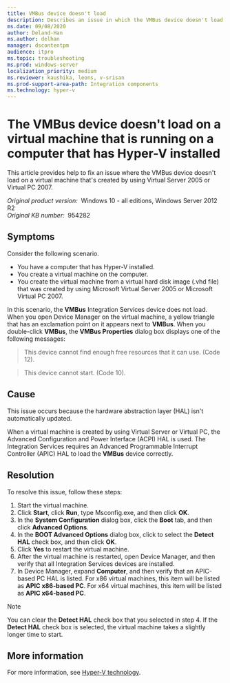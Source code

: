 ```yaml
---
title: VMBus device doesn't load
description: Describes an issue in which the VMBus device doesn't load on a virtual machine.
ms.date: 09/08/2020
author: Deland-Han
ms.author: delhan
manager: dscontentpm
audience: itpro
ms.topic: troubleshooting
ms.prod: windows-server
localization_priority: medium
ms.reviewer: kaushika, leons, v-srisan
ms.prod-support-area-path: Integration components
ms.technology: hyper-v
---
```

# The VMBus device doesn't load on a virtual machine that is running on a computer that has Hyper-V installed

This article provides help to fix an issue where the VMBus device doesn't load on a virtual machine that's created by using Virtual Server 2005 or Virtual PC 2007.

_Original product version:_ &nbsp;Windows 10 - all editions, Windows Server 2012 R2  
_Original KB number:_ &nbsp;954282

## Symptoms

Consider the following scenario.

- You have a computer that has Hyper-V installed.
- You create a virtual machine on the computer.
- You create the virtual machine from a virtual hard disk image (.vhd file) that was created by using Microsoft Virtual Server 2005 or Microsoft Virtual PC 2007.

In this scenario, the **VMBus** Integration Services device does not load. When you open Device Manager on the virtual machine, a yellow triangle that has an exclamation point on it appears next to **VMBus**. When you double-click **VMBus**, the **VMBus Properties** dialog box displays one of the following messages:

> This device cannot find enough free resources that it can use. (Code 12).

>This device cannot start. (Code 10).

## Cause

This issue occurs because the hardware abstraction layer (HAL) isn't automatically updated.

When a virtual machine is created by using Virtual Server or Virtual PC, the Advanced Configuration and Power Interface (ACPI) HAL is used. The Integration Services requires an Advanced Programmable Interrupt Controller (APIC) HAL to load the **VMBus** device correctly.

## Resolution

To resolve this issue, follow these steps:

1. Start the virtual machine.
2. Click **Start**, click **Run**, type Msconfig.exe, and then click **OK**.
3. In the **System Configuration** dialog box, click the **Boot** tab, and then click **Advanced Options**.
4. In the **BOOT Advanced Options** dialog box, click to select the **Detect HAL** check box, and then click **OK**.
5. Click **Yes** to restart the virtual machine.
6. After the virtual machine is restarted, open Device Manager, and then verify that all Integration Services devices are installed.
7. In Device Manager, expand **Computer**, and then verify that an APIC-based PC HAL is listed. For x86 virtual machines, this item will be listed as **APIC x86-based PC**. For x64 virtual machines, this item will be listed as **APIC x64-based PC**.

> [!NOTE]
> You can clear the **Detect HAL** check box that you selected in step 4. If the **Detect HAL** check box is selected, the virtual machine takes a slightly longer time to start.

## More information

For more information, see [Hyper-V technology](https://docs.microsoft.com/windows-server/virtualization/hyper-v/hyper-v-technology-overview).
